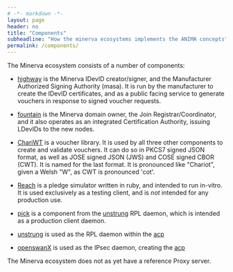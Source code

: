```yaml
---
# -*- markdown -*-
layout: page
header: no
title: "Components"
subheadline: "How the minerva ecosystems implements the ANIMA concepts"
permalink: /components/
---
```


The Minerva ecosystem consists of a number of components:

+ [highway](/highway) is the Minerva IDevID creator/signer, and the Manufacturer
  Authorized Signing Authority (masa).  It is run by the manufacturer to
  create the IDevID certificates, and as a public facing service to generate
  vouchers in response to signed voucher requests.

+ [fountain](/fountain) is the Minerva domain owner, the Join
  Registrar/Coordinator, and it also operates as an integrated Certification
  Authority, issuing LDevIDs to the new nodes.

+ [ChariWT](/chariwt) is a voucher library. It is used by all three other components
  to create and validate vouchers.  It can do so in PKCS7 signed JSON format,
  as well as JOSE signed JSON (JWS) and COSE signed CBOR (CWT).  It is named
  for the last format.  It is pronounced like "Chariot", given a Welsh "W",
  as CWT is pronounced 'cot'.

+ [Reach](/reach) is a pledge simulator written in ruby, and intended to run
  in-vitro. It is used exclusively as a testing client, and is *not* intended
  for any production use.

+ [pick](/pick) is a component from the [unstrung](/unstrung) RPL daemon, which
  is intended as a production client daemon.

+ [unstrung](/unstrung) is used as the RPL daemon within the [acp](ACP)

+ [openswanX](/openswanX) is used as the IPsec daemon, creating the [acp](ACP)

The Minerva ecosystem does not as yet have a reference Proxy server.




